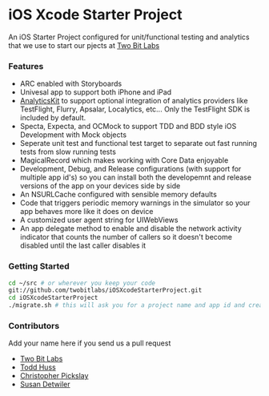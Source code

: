 # iOS Xcode Starter Project

An iOS Starter Project configured for unit/functional testing and analytics that we use to start our pjects at  [Two Bit Labs](http://twobitlabs.com)

### Features

* ARC enabled with Storyboards 
* Univesal app to support both iPhone and iPad
* [AnalyticsKit](https://github.com/twobitlabs/AnalyticsKit) to support optional integration of analytics providers like TestFlight, Flurry, Apsalar, Localytics, etc... Only the TestFlight SDK is included by default.
* Specta, Expecta, and OCMock to support TDD and BDD style iOS Development with Mock objects
* Seperate unit test and functional test target to separate out fast running tests from slow running tests
* MagicalRecord which makes working with Core Data enjoyable
* Development, Debug, and Release configurations (with support for multiple app id's) so you can install both the developemnt and release versions of the app on your devices side by side
* An NSURLCache configured with sensible memory defaults
* Code that triggers periodic memory warnings in the simulator so your app behaves more like it does on device
* A customized user agent string for UIWebViews
* An app delegate method to enable and disable the network activity indicator that counts the number of callers so it doesn't become disabled until the last caller disables it

### Getting Started

```bash
cd ~/src # or wherever you keep your code
git://github.com/twobitlabs/iOSXcodeStarterProject.git
cd iOSXcodeStarterProject
./migrate.sh # this will ask you for a project name and app id and create a new project tree for you)
```

### Contributors

Add your name here if you send us a pull request

* [Two Bit Labs](http://twobitlabs.com)
* [Todd Huss](http://twobitlabs.com)
* [Christopher Pickslay](http://twobitlabs.com)
* [Susan Detwiler](http://twobitlabs.com)

